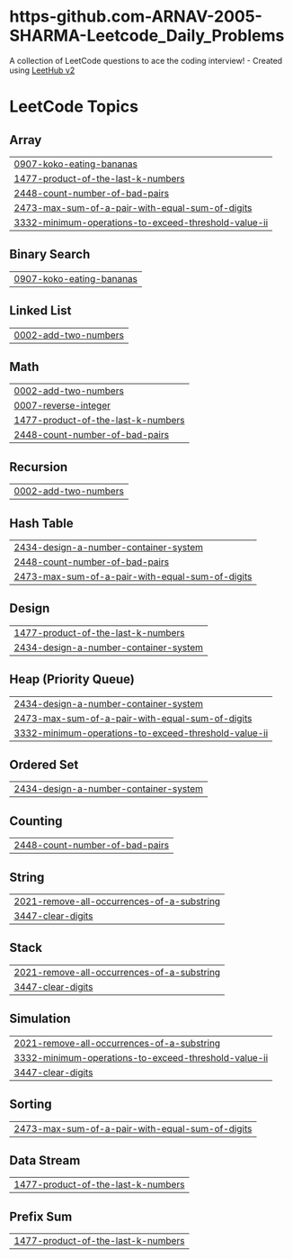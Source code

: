 # https-github.com-ARNAV-2005-SHARMA-Leetcode_Daily_Problems
A collection of LeetCode questions to ace the coding interview! - Created using [LeetHub v2](https://github.com/arunbhardwaj/LeetHub-2.0)

<!---LeetCode Topics Start-->
# LeetCode Topics
## Array
|  |
| ------- |
| [0907-koko-eating-bananas](https://github.com/ARNAV-2005-SHARMA/https-github.com-ARNAV-2005-SHARMA-Leetcode_Daily_Problems/tree/master/0907-koko-eating-bananas) |
| [1477-product-of-the-last-k-numbers](https://github.com/ARNAV-2005-SHARMA/https-github.com-ARNAV-2005-SHARMA-Leetcode_Daily_Problems/tree/master/1477-product-of-the-last-k-numbers) |
| [2448-count-number-of-bad-pairs](https://github.com/ARNAV-2005-SHARMA/https-github.com-ARNAV-2005-SHARMA-Leetcode_Daily_Problems/tree/master/2448-count-number-of-bad-pairs) |
| [2473-max-sum-of-a-pair-with-equal-sum-of-digits](https://github.com/ARNAV-2005-SHARMA/https-github.com-ARNAV-2005-SHARMA-Leetcode_Daily_Problems/tree/master/2473-max-sum-of-a-pair-with-equal-sum-of-digits) |
| [3332-minimum-operations-to-exceed-threshold-value-ii](https://github.com/ARNAV-2005-SHARMA/https-github.com-ARNAV-2005-SHARMA-Leetcode_Daily_Problems/tree/master/3332-minimum-operations-to-exceed-threshold-value-ii) |
## Binary Search
|  |
| ------- |
| [0907-koko-eating-bananas](https://github.com/ARNAV-2005-SHARMA/https-github.com-ARNAV-2005-SHARMA-Leetcode_Daily_Problems/tree/master/0907-koko-eating-bananas) |
## Linked List
|  |
| ------- |
| [0002-add-two-numbers](https://github.com/ARNAV-2005-SHARMA/https-github.com-ARNAV-2005-SHARMA-Leetcode_Daily_Problems/tree/master/0002-add-two-numbers) |
## Math
|  |
| ------- |
| [0002-add-two-numbers](https://github.com/ARNAV-2005-SHARMA/https-github.com-ARNAV-2005-SHARMA-Leetcode_Daily_Problems/tree/master/0002-add-two-numbers) |
| [0007-reverse-integer](https://github.com/ARNAV-2005-SHARMA/https-github.com-ARNAV-2005-SHARMA-Leetcode_Daily_Problems/tree/master/0007-reverse-integer) |
| [1477-product-of-the-last-k-numbers](https://github.com/ARNAV-2005-SHARMA/https-github.com-ARNAV-2005-SHARMA-Leetcode_Daily_Problems/tree/master/1477-product-of-the-last-k-numbers) |
| [2448-count-number-of-bad-pairs](https://github.com/ARNAV-2005-SHARMA/https-github.com-ARNAV-2005-SHARMA-Leetcode_Daily_Problems/tree/master/2448-count-number-of-bad-pairs) |
## Recursion
|  |
| ------- |
| [0002-add-two-numbers](https://github.com/ARNAV-2005-SHARMA/https-github.com-ARNAV-2005-SHARMA-Leetcode_Daily_Problems/tree/master/0002-add-two-numbers) |
## Hash Table
|  |
| ------- |
| [2434-design-a-number-container-system](https://github.com/ARNAV-2005-SHARMA/https-github.com-ARNAV-2005-SHARMA-Leetcode_Daily_Problems/tree/master/2434-design-a-number-container-system) |
| [2448-count-number-of-bad-pairs](https://github.com/ARNAV-2005-SHARMA/https-github.com-ARNAV-2005-SHARMA-Leetcode_Daily_Problems/tree/master/2448-count-number-of-bad-pairs) |
| [2473-max-sum-of-a-pair-with-equal-sum-of-digits](https://github.com/ARNAV-2005-SHARMA/https-github.com-ARNAV-2005-SHARMA-Leetcode_Daily_Problems/tree/master/2473-max-sum-of-a-pair-with-equal-sum-of-digits) |
## Design
|  |
| ------- |
| [1477-product-of-the-last-k-numbers](https://github.com/ARNAV-2005-SHARMA/https-github.com-ARNAV-2005-SHARMA-Leetcode_Daily_Problems/tree/master/1477-product-of-the-last-k-numbers) |
| [2434-design-a-number-container-system](https://github.com/ARNAV-2005-SHARMA/https-github.com-ARNAV-2005-SHARMA-Leetcode_Daily_Problems/tree/master/2434-design-a-number-container-system) |
## Heap (Priority Queue)
|  |
| ------- |
| [2434-design-a-number-container-system](https://github.com/ARNAV-2005-SHARMA/https-github.com-ARNAV-2005-SHARMA-Leetcode_Daily_Problems/tree/master/2434-design-a-number-container-system) |
| [2473-max-sum-of-a-pair-with-equal-sum-of-digits](https://github.com/ARNAV-2005-SHARMA/https-github.com-ARNAV-2005-SHARMA-Leetcode_Daily_Problems/tree/master/2473-max-sum-of-a-pair-with-equal-sum-of-digits) |
| [3332-minimum-operations-to-exceed-threshold-value-ii](https://github.com/ARNAV-2005-SHARMA/https-github.com-ARNAV-2005-SHARMA-Leetcode_Daily_Problems/tree/master/3332-minimum-operations-to-exceed-threshold-value-ii) |
## Ordered Set
|  |
| ------- |
| [2434-design-a-number-container-system](https://github.com/ARNAV-2005-SHARMA/https-github.com-ARNAV-2005-SHARMA-Leetcode_Daily_Problems/tree/master/2434-design-a-number-container-system) |
## Counting
|  |
| ------- |
| [2448-count-number-of-bad-pairs](https://github.com/ARNAV-2005-SHARMA/https-github.com-ARNAV-2005-SHARMA-Leetcode_Daily_Problems/tree/master/2448-count-number-of-bad-pairs) |
## String
|  |
| ------- |
| [2021-remove-all-occurrences-of-a-substring](https://github.com/ARNAV-2005-SHARMA/https-github.com-ARNAV-2005-SHARMA-Leetcode_Daily_Problems/tree/master/2021-remove-all-occurrences-of-a-substring) |
| [3447-clear-digits](https://github.com/ARNAV-2005-SHARMA/https-github.com-ARNAV-2005-SHARMA-Leetcode_Daily_Problems/tree/master/3447-clear-digits) |
## Stack
|  |
| ------- |
| [2021-remove-all-occurrences-of-a-substring](https://github.com/ARNAV-2005-SHARMA/https-github.com-ARNAV-2005-SHARMA-Leetcode_Daily_Problems/tree/master/2021-remove-all-occurrences-of-a-substring) |
| [3447-clear-digits](https://github.com/ARNAV-2005-SHARMA/https-github.com-ARNAV-2005-SHARMA-Leetcode_Daily_Problems/tree/master/3447-clear-digits) |
## Simulation
|  |
| ------- |
| [2021-remove-all-occurrences-of-a-substring](https://github.com/ARNAV-2005-SHARMA/https-github.com-ARNAV-2005-SHARMA-Leetcode_Daily_Problems/tree/master/2021-remove-all-occurrences-of-a-substring) |
| [3332-minimum-operations-to-exceed-threshold-value-ii](https://github.com/ARNAV-2005-SHARMA/https-github.com-ARNAV-2005-SHARMA-Leetcode_Daily_Problems/tree/master/3332-minimum-operations-to-exceed-threshold-value-ii) |
| [3447-clear-digits](https://github.com/ARNAV-2005-SHARMA/https-github.com-ARNAV-2005-SHARMA-Leetcode_Daily_Problems/tree/master/3447-clear-digits) |
## Sorting
|  |
| ------- |
| [2473-max-sum-of-a-pair-with-equal-sum-of-digits](https://github.com/ARNAV-2005-SHARMA/https-github.com-ARNAV-2005-SHARMA-Leetcode_Daily_Problems/tree/master/2473-max-sum-of-a-pair-with-equal-sum-of-digits) |
## Data Stream
|  |
| ------- |
| [1477-product-of-the-last-k-numbers](https://github.com/ARNAV-2005-SHARMA/https-github.com-ARNAV-2005-SHARMA-Leetcode_Daily_Problems/tree/master/1477-product-of-the-last-k-numbers) |
## Prefix Sum
|  |
| ------- |
| [1477-product-of-the-last-k-numbers](https://github.com/ARNAV-2005-SHARMA/https-github.com-ARNAV-2005-SHARMA-Leetcode_Daily_Problems/tree/master/1477-product-of-the-last-k-numbers) |
<!---LeetCode Topics End-->